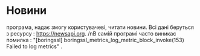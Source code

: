 
Новини
=============

програма, надає змогу користувачеві, читати новини. Всі дані беруться з ресурсу : https://newsapi.org.
/nВ самій програмі часто виникає помилка :  "[boringssl] boringssl_metrics_log_metric_block_invoke(153) Failed to log metrics" .


